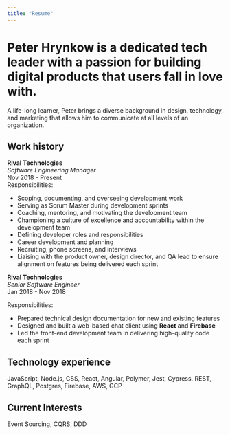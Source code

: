 ```yaml
---
title: "Resume"
---
```


# Peter Hrynkow is a dedicated tech leader with a passion for building digital products that users fall in love with. 

A life-long learner, Peter brings a diverse background in design, technology, and marketing that allows him to communicate at all levels of an organization. 

## Work history 

**Rival Technologies**<br>
_Software Engineering Manager_<br>
Nov 2018 - Present<br>
Responsibilities:
- Scoping, documenting, and overseeing development work
- Serving as Scrum Master during development sprints
- Coaching, mentoring, and motivating the development team
- Championing a culture of excellence and accountability within the development team
- Defining developer roles and responsibilities
- Career development and planning
- Recruiting, phone screens, and interviews
- Liaising with the product owner, design director, and QA lead to ensure alignment on features being delivered each sprint


**Rival Technologies**<br>
_Senior Software Engineer_<br>
Jan 2018 - Nov 2018<br>

Responsibilities:
- Prepared technical design documentation for new and existing features
- Designed and built a web-based chat client using **React** and **Firebase**
- Led the front-end development team in delivering high-quality code each sprint


## Technology experience 

JavaScript, Node.js, CSS, React, Angular, Polymer, Jest, Cypress, REST, GraphQL, Postgres, Firebase, AWS, GCP

## Current Interests

Event Sourcing, CQRS, DDD


